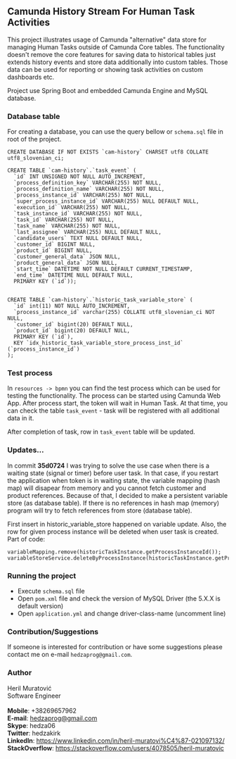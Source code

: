 ## Camunda History Stream For Human Task Activities
This project illustrates usage of Camunda "alternative" data store for managing Human Tasks
outside of Camunda Core tables. The functionality doesn't remove the core features for saving data to
historical tables just extends history events and store data additionally into custom tables. Those data
can be used for reporting or showing task activities on custom dashboards etc.

Project use Spring Boot and embedded Camunda Engine and MySQL database.

### Database table
For creating a database, you can use the query bellow or `schema.sql` file in root of the project.

```
CREATE DATABASE IF NOT EXISTS `cam-history` CHARSET utf8 COLLATE utf8_slovenian_ci;

CREATE TABLE `cam-history`.`task_event` (
  `id` INT UNSIGNED NOT NULL AUTO_INCREMENT,
  `process_definition_key` VARCHAR(255) NOT NULL,
  `process_definition_name` VARCHAR(255) NOT NULL,
  `process_instance_id` VARCHAR(255) NOT NULL,
  `super_process_instance_id` VARCHAR(255) NULL DEFAULT NULL,
  `execution_id` VARCHAR(255) NOT NULL,
  `task_instance_id` VARCHAR(255) NOT NULL,
  `task_id` VARCHAR(255) NOT NULL,
  `task_name` VARCHAR(255) NOT NULL,
  `last_assignee` VARCHAR(255) NULL DEFAULT NULL,
  `candidate_users` TEXT NULL DEFAULT NULL,
  `customer_id` BIGINT NULL,
  `product_id` BIGINT NULL,
  `customer_general_data` JSON NULL,
  `product_general_data` JSON NULL,
  `start_time` DATETIME NOT NULL DEFAULT CURRENT_TIMESTAMP,
  `end_time` DATETIME NULL DEFAULT NULL,
  PRIMARY KEY (`id`));
  
  
CREATE TABLE `cam-history`.`historic_task_variable_store` (
  `id` int(11) NOT NULL AUTO_INCREMENT,
  `process_instance_id` varchar(255) COLLATE utf8_slovenian_ci NOT NULL,
  `customer_id` bigint(20) DEFAULT NULL,
  `product_id` bigint(20) DEFAULT NULL,
  PRIMARY KEY (`id`),
  KEY `idx_historic_task_variable_store_process_inst_id` (`process_instance_id`)
);
```

### Test process
In `resources -> bpmn` you can find the test process which can be used for testing the functionality. 
The process can be started using Camunda Web App. After process start, the token will wait in Human Task.
At that time, you can check the table `task_event` - task will be registered with all additional data in it.

After completion of task, row in `task_event` table will be updated.


### Updates...
In commit **35d0724** I was trying to solve the use case when there is a waiting state (signal or timer) before user task. In that case, if you restart the application when token is in waiting state, the variable mapping (hash map) will disapear from memory and you cannot fetch customer and product references. Because of that, I decided to make a persistent variable store (as database table). If there is no references in hash map (memory) program will try to fetch references from store (database table).

First insert in historic_variable_store happened on variable update. Also, the row for given process instance will be deleted when user task is created. Part of code: 
```
variableMapping.remove(historicTaskInstance.getProcessInstanceId());
variableStoreService.deleteByProcessInstance(historicTaskInstance.getProcessInstanceId());
```

### Running the project
- Execute `schema.sql` file
- Open `pom.xml` file and check the version of MySQL Driver (the 5.X.X is default version)
- Open `application.yml` and change driver-class-name (uncomment line)

### Contribution/Suggestions
If someone is interested for contribution or have some suggestions please contact me on e-mail `hedzaprog@gmail.com`.

### Author
Heril Muratović  
Software Engineer  
<br>
**Mobile**: +38269657962  
**E-mail**: hedzaprog@gmail.com  
**Skype**: hedza06  
**Twitter**: hedzakirk  
**LinkedIn**: https://www.linkedin.com/in/heril-muratovi%C4%87-021097132/  
**StackOverflow**: https://stackoverflow.com/users/4078505/heril-muratovic

